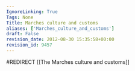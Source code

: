 ```yaml
---
IgnoreLinking: True
Tags: None
Title: Marches culture and customs
aliases: ['Marches_culture_and_customs']
draft: False
revision_date: 2012-08-30 15:35:58+00:00
revision_id: 9457
---
```


#REDIRECT [[The Marches culture and customs]]